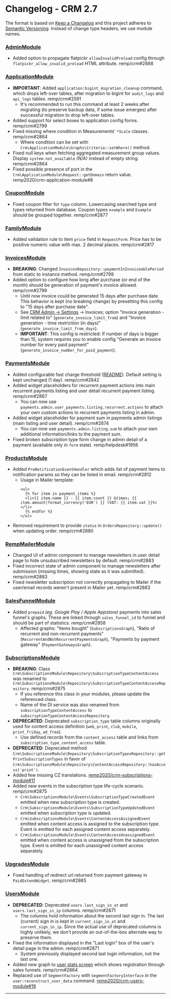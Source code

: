 # Changelog - CRM 2.7

The format is based on [Keep a Changelog](http://keepachangelog.com/) and this project adheres to [Semantic Versioning](http://semver.org/). Instead of change type headers, we use module names.

### [AdminModule]

- Added option to propagate flatpickr `allowInvalidPreload` config through `flatpickr_allow_invalid_preload` HTML attribute. remp/crm#2888

### [ApplicationModule]

- **IMPORTANT**: Added `application:bigint_migration_cleanup` command, which drops left-over tables, after migration to bigint for `audit_logs` and `api_logs` tables. remp/crm#2591
  - It's recommended to run this command at least 2 weeks after migrating (to preserve backup data, if some issue emerges) after successful migration to drop left-over tables.
- Added support for select boxes to application config forms. remp/crm#2799
- Fixed missing where condition in Measurements' `*Scale` classes. remp/crm#2864
  - Where condition can be set with `Crm\ApplicationModule\Graphs\Criteria::setWhere()` method.
- Fixed null keys when fetching aggregated measurement group values. Display `system.not_available` _(N/A)_ instead of empty string. remp/crm#2864
- Fixed possible presence of port in the `Crm\ApplicationModule\Request::getDomain` return value. remp2020/crm-application-module#8

### [CouponModule]

- Fixed coupon filter for `type` column. Lowercasing searched type and types returned from database. Coupon types `example` and `Example` should be grouped together. remp/crm#2877

### [FamilyModule]

- Added validation rule to item `price` field in `RequestForm`. Price has to be positive numeric value with max. 2 decimal places. remp/crm#2817

### [InvoicesModule]

- **BREAKING**: Changed `InvoicesRepository::paymentInInvoiceablePeriod` from static to instance method. remp/crm#2799
- Added option to configure how long after purchase (or end of the month) should be generation of payment's invoice allowed. remp/crm#2799
  - Until now invoice could be generated 15 days after purchase date. This behavior is kept (no breaking change) by presetting this config to "15 days after purchase date".
  - See [CRM Admin -> Settings](http://crm.press/admin/config-admin/) -> Invoices; option "Invoice generation - limit related to" (`generate_invoice_limit_from`) and "Invoice generation - time restriction (in days)" (`generate_invoice_limit_from_days`).
  - **IMPORTANT**: This config is restricted: If number of days is bigger than 15, system requires you to enable config "Generate an invoice number for every paid payment" (`generate_invoice_number_for_paid_payment`).

### [PaymentsModule]

- Added configurable fast charge threshold ([README](https://github.com/remp2020/crm-payments-module/#fast-charge-check-configuration)). Default setting is kept unchanged (1 day). remp/crm#2842
- Added widget placeholders for recurrent payment actions into main recurrent payments listing and user detail recurrent payment listing. remp/crm#2867
  - You can now use `payments.admin.user_payments.listing.recurrent.actions` to attach your own custom actions to recurrent payments listing in admin.
- Added widget placeholder for payment sum in payments admin listings (main listing and user detail). remp/crm#2874
  - You can now use `payments.admin.listing.sum` to attach your own additional information/links to the payment sum.
- Fixed broken subscription type form change in admin detail of a payment (available only in `form` state). remp/helpdesk#1956 

### [ProductsModule]

- Added `PreNotificationEventHandler` which adds list of payment items to notification params so they can be listed in email. remp/crm#2812
  - Usage in Mailer template:
    ```twig
    <ul>
      {% for item in payment_items %}
      <li>{{ item.name }} - {{ item.count }} &times; {{ item.amount|format_currency('EUR') }} (VAT: {{ item.vat }}%)</li>
      {% endfor %}
    </ul>
    ```
- Removed requirement to provide `status` in `OrdersRepository::update()` when updating order. remp/crm#2880

### [RempMailerModule]

- Changed UI of admin component to manage newsletters in user detail page to hide unsubscribed newsletters by default. remp/crm#2883
- Fixed incorrect state of admin component to manage newsletters after submission (missing times, showing state as it was submitted). remp/crm#2883
- Fixed newsletter subscription not correctly propagating to Mailer if the user/email records weren't present in Mailer yet. remp/crm#2883

### [SalesFunnelModule]

- Added `prepaid` _(eg. Google Play / Apple Appstore)_ payments into sales funnel's graphs. These are linked through `sales_funnel_id` to funnel and should be part of statistics. remp/crm#2858
  - Affected graphs: "Items bought" (`SubscriptionsGraph`), "Ratio of recurrent and non-recurrent payments" (`RecurrentAndNotRecurrentPaymentsGraph`), "Payments by payment gateway" (`PaymentGatewaysGraph`).

### [SubscriptionsModule]

- **BREAKING**: Class `Crm\SubscriptionsModule\Repository\SubscriptionTypeContentAccess` was renamed to `Crm\SubscriptionsModule\Repository\SubscriptionTypeContentAccessRepository`. remp/crm#2875
  - If you reference this class in your modules, please update the referenced class.
  - Name of the DI service was also renamed from `subscriptionTypeContentAccess` to `subscriptionTypeContentAccessRepository`.
- **DEPRECATED**: Deprecated `subscription_type` table columns originally used for content access definition (`web`, `print`, `club`, `mobile`, `print_friday`, `ad_free`).
  - Use defined records from the `content_access` table and links from `subscription_type_content_access` table.
- **DEPRECATED**: Deprecated method `Crm\SubscriptionsModule\Repository\SubscriptionTypesRepository::getPrintSubscriptionTypes` in favor of `Crm\SubscriptionsModule\Repository\ContentAccessRepository::hasAccess('print')`.
- Added few missing CZ translations. [remp2020/crm-subscriptions-module#11](https://github.com/remp2020/crm-subscriptions-module/pull/11)
- Added new events in the subscription type life-cycle scenario. remp/crm#2875
  - `Crm\SubscriptionsModule\Events\SubscriptionTypeCreatedEvent` emitted when new subscription type is created.
  - `Crm\SubscriptionsModule\Events\SubscriptionTypeUpdatedEvent` emitted when subscription type is updated.
  - `Crm\SubscriptionsModule\Events\ContentAccessAssignedEvent` emitted when content access is assigned to the subscription type. Event is emitted for each assigned content access separately. 
  - `Crm\SubscriptionsModule\Events\ContentAccessUnassignedEvent` emitted when content access is unassigned from the subscription type. Event is emitted for each unassigned content access separately. 

### [UpgradesModule]

- Fixed handling of redirect url returned from payment gateway in `PaidExtendWidget`. remp/crm#2865

### [UsersModule]

- **DEPRECATED**: Deprecated `users.last_sign_in_at` and `users.last_sign_in_ip` columns. remp/crm#2871
  - The columns hold information about the second last sign in. The last (current) sign in is kept in `current_sign_in_at` and `current_sign_in_ip`. Since the actual use of deprecated columns is highly unlikely, we don't provide an out-of-the-box alternate way to preserve them.
- Fixed the information displayed in the "Last login" box of the user's detail page in the admin. remp/crm#2871
  - System previously displayed second last login information, not the last one.
- Added new graph to [user stats screen](http://crm.press/users/dashboard/) which shows registration through sales funnels. remp/crm#2864
- Replaced use of `SegmentFactory` with `SegmentFactoryInterface` in the `user:reconstruct_user_data` command. [remp2020/crm-users-module#19](https://github.com/remp2020/crm-users-module/pull/19)

---

[AdminModule]: https://github.com/remp2020/crm-admin-module/
[ApiModule]: https://github.com/remp2020/crm-api-module/
[AppleAppstoreModule]: https://github.com/remp2020/crm-apple-appstore-module
[ApplicationModule]: https://github.com/remp2020/crm-application-module/
[ClvModule]: https://github.com/remp2020/crm-clv-module/
[CouponModule]: https://github.com/remp2020/crm-coupon-module/
[DashboardModule]: https://github.com/remp2020/crm-dashboard-module/
[FamilyModule]: https://github.com/remp2020/crm-family-module/
[GiftsModule]: https://github.com/remp2020/crm-gifts-module/
[GooglePlayBillingModule]: https://github.com/remp2020/crm-google-play-billing-module/
[GoPayModule]: https://github.com/remp2020/crm-gopay-module
[InvoicesModule]: https://github.com/remp2020/crm-invoices-module/
[IssuesModule]: https://github.com/remp2020/crm-issues-module/
[OnboardingModule]: https://github.com/remp2020/crm-onboarding-module/
[PaymentsModule]: https://github.com/remp2020/crm-payments-module/
[PrintModule]: https://github.com/remp2020/crm-print-module/
[PrivatBankarModule]: https://github.com/remp2020/crm-privatbankar-module/
[ProductsModule]: https://github.com/remp2020/crm-products-module/
[RempCampaignModule]: https://github.com/remp2020/crm-remp-campaign-module/
[RempMailerModule]: https://github.com/remp2020/crm-remp-mailer-module/
[RempPythiaModule]: https://github.com/remp2020/crm-remp-pythia-module/
[SalesFunnelModule]: https://github.com/remp2020/crm-salesfunnel-module/
[ScenariosModule]: https://github.com/remp2020/crm-scenarios-module/
[SegmentModule]: https://github.com/remp2020/crm-segment-module/
[SlspSporopayModule]: https://github.com/remp2020/crm-slsp-sporopay-module/
[StripeModule]: https://github.com/remp2020/crm-stripe-module/
[SubscriptionsModule]: https://github.com/remp2020/crm-subscriptions-module/
[UpgradesModule]: https://github.com/remp2020/crm-upgrades-module
[UsersModule]: https://github.com/remp2020/crm-users-module/
[VubEplatbyModule]: https://github.com/remp2020/crm-vub-eplatby-module/
[WordpressModule]: https://github.com/remp2020/crm-wordpress-module/
[WalletPayModule]: https://github.com/remp2020/crm-wallet-pay-module/
